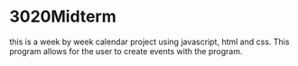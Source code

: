 # 3020Midterm
this is a week by week calendar project using javascript, html and css. This program allows for the user to create events with the program.
